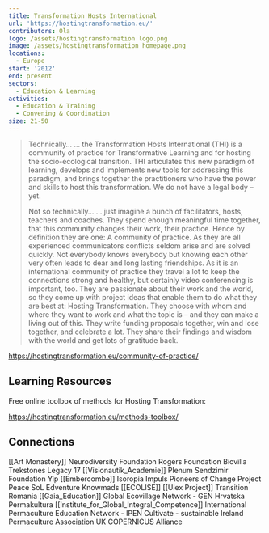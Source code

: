 ```yaml
---
title: Transformation Hosts International
url: 'https://hostingtransformation.eu/'
contributors: Ola
logo: /assets/hostingtransformation logo.png
image: /assets/hostingtransformation homepage.png
locations:
  - Europe
start: '2012'
end: present
sectors:
  - Education & Learning
activities:
  - Education & Training
  - Convening & Coordination
size: 21-50
---
```

> Technically…
> … the Transformation Hosts International (THI) is a community of practice for Transformative Learning and for hosting the socio-ecological transition. THI articulates this new paradigm of learning, develops and implements new tools for addressing this paradigm, and brings together the practitioners who have the power and skills to host this transformation. We do not have a legal body – yet.
> 
> Not so technically…
> … just imagine a bunch of facilitators, hosts, teachers and coaches. They spend enough meaningful time together, that this community changes their work, their practice. Hence by definition they are one: A community of practice.
> As they are all experienced communicators conflicts seldom arise and are solved quickly. Not everybody knows everybody but knowing each other very often leads to dear and long lasting friendships. As it is an international community of practice they travel a lot to keep the connections strong and healthy, but certainly video conferencing is important, too. They are passionate about their work and the world, so they come up with project ideas that enable them to do what they are best at: Hosting Transformation. They choose with whom and where they want to work and what the topic is – and they can make a living out of this. They write funding proposals together, win and lose together, and celebrate a lot. They share their findings and wisdom with the world and get lots of gratitude back.

https://hostingtransformation.eu/community-of-practice/ 

## Learning Resources

Free online toolbox of methods for Hosting Transformation: 

https://hostingtransformation.eu/methods-toolbox/ 

## Connections

[[Art Monastery]]
Neurodiversity Foundation
Rogers Foundation
Biovilla
Trekstones
Legacy 17
[[Visionautik_Academie]]
Plenum
Sendzimir Foundation
Yip
[[Embercombe]]
Isoropia
Impuls
Pioneers of Change
Project Peace
SoL
Edventure
Knowmads
[[ECOLISE]]
[[Ulex Project]]
Transition Romania
[[Gaia_Education]]
Global Ecovillage Network - GEN
Hrvatska Permakultura
[[Institute_for_Global_Integral_Competence]]
International Permaculture Education Network - IPEN
Cultivate - sustainable Ireland
Permaculture Association UK
COPERNICUS Alliance
